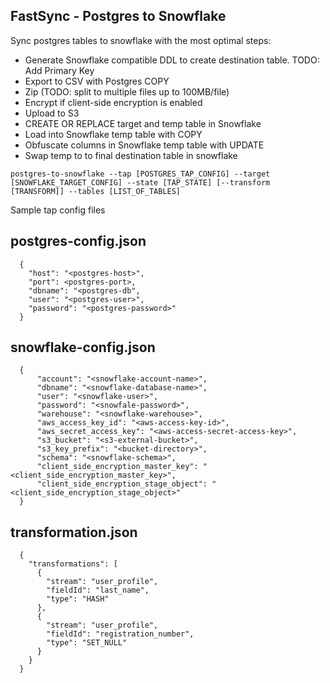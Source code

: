 FastSync - Postgres to Snowflake
-----------------------------

Sync postgres tables to snowflake with the most optimal steps:

* Generate Snowflake compatible DDL to create destination table. TODO: Add Primary Key
* Export to CSV with Postgres COPY
* Zip (TODO: split to multiple files up to 100MB/file)
* Encrypt if client-side encryption is enabled
* Upload to S3
* CREATE OR REPLACE target and temp table in Snowflake
* Load into Snowflake temp table with COPY
* Obfuscate columns in Snowflake temp table with UPDATE
* Swap temp to to final destination table in snowflake

`postgres-to-snowflake --tap [POSTGRES_TAP_CONFIG] --target [SNOWFLAKE_TARGET_CONFIG] --state [TAP_STATE] [--transform [TRANSFORM]] --tables [LIST_OF_TABLES]`


Sample tap config files

## postgres-config.json

```
  {
    "host": "<postgres-host>",
    "port": <postgres-port>,
    "dbname": "<postgres-db",
    "user": "<postgres-user>",
    "password": "<postgres-password>"
  }
```

## snowflake-config.json

```
  {
      "account": "<snowflake-account-name>",
      "dbname": "<snowflake-database-name>",
      "user": "<snowflake-user>",
      "password": "<snowfale-password>",
      "warehouse": "<snowflake-warehouse>",
      "aws_access_key_id": "<aws-access-key-id>",
      "aws_secret_access_key": "<aws-access-secret-access-key>",
      "s3_bucket": "<s3-external-bucket>",
      "s3_key_prefix": "<bucket-directory>",
      "schema": "<snowflake-schema>",
      "client_side_encryption_master_key": "<client_side_encryption_master_key>",
      "client_side_encryption_stage_object": "<client_side_encryption_stage_object>"
  }
```

## transformation.json

```
  {
    "transformations": [
      {
        "stream": "user_profile",
        "fieldId": "last_name",
        "type": "HASH"
      },
      {
        "stream": "user_profile",
        "fieldId": "registration_number",
        "type": "SET_NULL"
      }
    }
  }
```